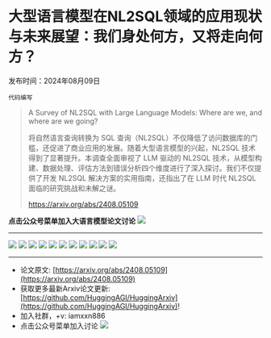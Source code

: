 # 大型语言模型在NL2SQL领域的应用现状与未来展望：我们身处何方，又将走向何方？
发布时间：2024年08月09日

`代码编写`
> A Survey of NL2SQL with Large Language Models: Where are we, and where are we going?
>
> 将自然语言查询转换为 SQL 查询（NL2SQL）不仅降低了访问数据库的门槛，还促进了商业应用的发展。随着大型语言模型的兴起，NL2SQL 技术得到了显著提升。本调查全面审视了 LLM 驱动的 NL2SQL 技术，从模型构建、数据处理、评估方法到错误分析四个维度进行了深入探讨。我们不仅提供了开发 NL2SQL 解决方案的实用指南，还指出了在 LLM 时代 NL2SQL 面临的研究挑战和未解之谜。
>
> https://arxiv.org/abs/2408.05109

**点击公众号菜单加入大语言模型论文讨论**
![](https://raw.githubusercontent.com/HuggingAGI/wx_assets/main/2024/07/31/1722434818326-94339e92-22f1-4472-9d27-fed232f70b5d.jpeg)
<hr />

![](https://raw.githubusercontent.com/HuggingAGI/HuggingArxiv/main/paper_images/2408.05109/x1.png)
![](https://raw.githubusercontent.com/HuggingAGI/HuggingArxiv/main/paper_images/2408.05109/x2.png)
![](https://raw.githubusercontent.com/HuggingAGI/HuggingArxiv/main/paper_images/2408.05109/x3.png)
![](https://raw.githubusercontent.com/HuggingAGI/HuggingArxiv/main/paper_images/2408.05109/x4.png)
![](https://raw.githubusercontent.com/HuggingAGI/HuggingArxiv/main/paper_images/2408.05109/x5.png)
![](https://raw.githubusercontent.com/HuggingAGI/HuggingArxiv/main/paper_images/2408.05109/x6.png)
![](https://raw.githubusercontent.com/HuggingAGI/HuggingArxiv/main/paper_images/2408.05109/x7.png)
![](https://raw.githubusercontent.com/HuggingAGI/HuggingArxiv/main/paper_images/2408.05109/x8.png)
![](https://raw.githubusercontent.com/HuggingAGI/HuggingArxiv/main/paper_images/2408.05109/x9.png)
![](https://raw.githubusercontent.com/HuggingAGI/HuggingArxiv/main/paper_images/2408.05109/x10.png)
![](https://raw.githubusercontent.com/HuggingAGI/HuggingArxiv/main/paper_images/2408.05109/x11.png)

<hr />

- 论文原文: [https://arxiv.org/abs/2408.05109](https://arxiv.org/abs/2408.05109)
- 获取更多最新Arxiv论文更新: [https://github.com/HuggingAGI/HuggingArxiv](https://github.com/HuggingAGI/HuggingArxiv)!
- 加入社群，+v: iamxxn886
- 点击公众号菜单加入讨论
![](https://raw.githubusercontent.com/HuggingAGI/wx_assets/main/2024/07/31/1722434818326-94339e92-22f1-4472-9d27-fed232f70b5d.jpeg)